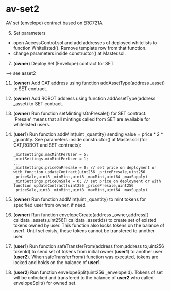 # av-set2
AV set (envelope) contract based on ERC721A

5) Set parameters
- open AccessControl.sol and add addresses of deployed whitelists to function Whitelisted(). Remove template row from that function.
- change parameters inside constructor() at Master.sol.
7) (**owner**) Deploy Set (Envelope) contract for SET.

--> see asset2

11) (**owner**) Add CAT address using function addAssetType(address _asset) to SET contract.
12) (**owner**) Add ROBOT address using function addAssetType(address _asset) to SET contract.
13) (**owner**) Run function setMintingIsOnPresale() for SET contract. 'Presale' means that all mintings called from SET are available for whitelisted users.
14) (**user1**) Run function addMint(uint _quantity) sending value = price * 2 * _quantity. See parameters inside constructor() at Master.sol (for CAT,ROBOT and SET contracts):

        _mintSettings.maxMintPerUser = 5;
        _mintSettings.minMintPerUser = 1;
        ...
        _mintSettings.priceOnPresale = 0; // set price on deployment or with function updateContract(uint256 _pricePresale,uint256 _priceSale,uint8 _minMint,uint8 _maxMint,uint64 _maxSupply)
        _mintSettings.priceOnSale = 0; // set price on deployment or with function updateContract(uint256 _pricePresale,uint256 _priceSale,uint8 _minMint,uint8 _maxMint,uint64 _maxSupply)

15) (**owner**) Run function addMint(uint _quantity) to mint tokens for specified user from owner, if need.
16) (**owner**) Run function envelopeCreate(address _owner,address[] calldata _assets,uint256[] calldata _assetIds) to create set of existed tokens owned by user. This function also locks tokens on the balance of user1. Until set exists, these tokens cannot be transfered to another user.
17) (**user1**) Run function safeTransferFrom(address from,address to,uint256 tokenId) to send set of tokens from initial owner (**user1**) to another user (**user2**). When safeTransferFrom() function was executed, tokens are locked and holds on the balance of **user1**.
18) (**user2**) Run function envelopeSplit(uint256 _envelopeId). Tokens of set will be onlocked and transfered to the balance of **user2** who called envelopeSplit() for owned set.
